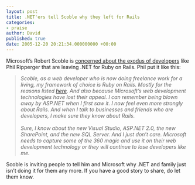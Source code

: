 ```yaml
---
layout: post
title: .NET'ers tell Scoble why they left for Rails
categories:
- praise
author: David
published: true
date: 2005-12-20 20:21:34.000000000 +00:00
---
```

<p>Microsoft&#8217;s Robert Scoble is <a href="http://scobleizer.wordpress.com/2005/12/19/i-made-phil-ripperger-stand-in-line-for-an-xbox-360/">concerned about the exodus of developers</a> like Phil Ripperger that are leaving .<span class="caps">NET</span> for Ruby on Rails. Phil put it like this:</p>
<blockquote><i>Scoble, as a web developer who is now doing freelance work for a living, my framework of choice is Ruby on Rails. Mostly for the reasons listed <a href="http://scobleizer.wordpress.com/2005/11/01/ross-doesnt-trust-microsofts-approach-to-web/">here</a>. And also because Microsoft&#8217;s web development technologies have lost their appeal. I can remember being blown away by <span class="caps">ASP</span>.<span class="caps">NET</span> when I first saw it. I now feel even more strongly about Rails. And when I talk to businesses and friends who are developers, I make sure they know about Rails.<br/><br/> Sure, I know about the new Visual Studio, <span class="caps">ASP</span>.<span class="caps">NET</span> 2.0, the new SharePoint, and the new <span class="caps">SQL</span> Server. And I just don&#8217;t care. Microsoft needs to capture some of the 360 magic and use it on their web development technology or they will continue to lose developers like me.</i></blockquote>
<p>Scoble is inviting people to tell him and Microsoft why .<span class="caps">NET</span> and family just isn&#8217;t doing it for them any more. If you have a good story to share, do let them know.</p>